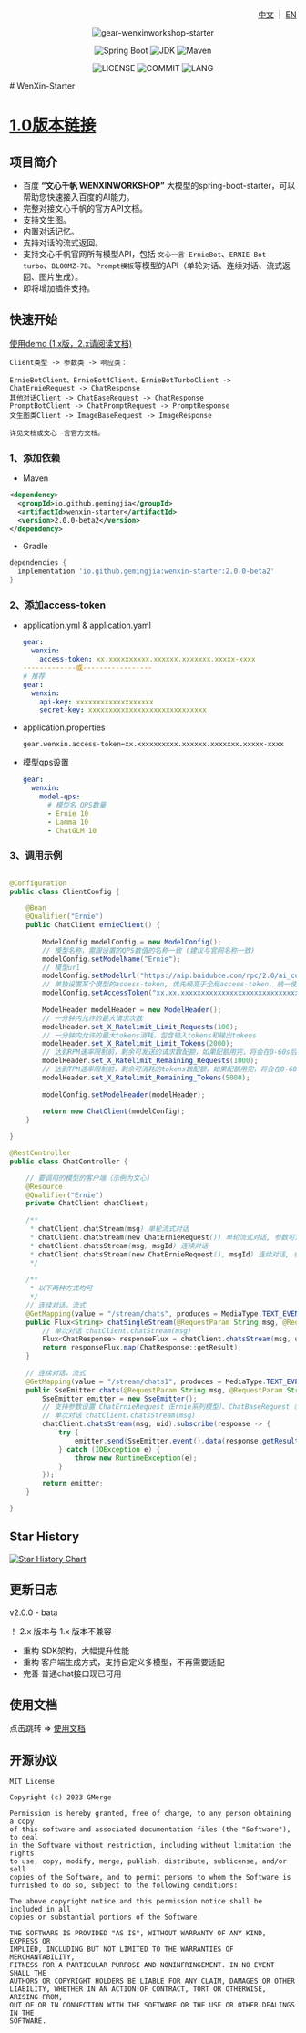<div align="right">
<a href="/README.md">中文</a> &nbsp;|&nbsp;
<a href="/README-EN.md">EN</a>
</div>

<div align="center">

![gear-wenxinworkshop-starter](https://socialify.git.ci/egmsia01/wenxin-starter/image?font=Inter&forks=1&issues=1&language=1&name=1&owner=1&pattern=Floating%20Cogs&pulls=1&stargazers=1&theme=Light)

![Spring Boot](https://img.shields.io/badge/Spring%20Boot-3.1.2-brightgreen.svg)
![JDK](https://img.shields.io/badge/JDK-17.0.5-orange.svg)
![Maven](https://img.shields.io/badge/Maven-3.9-blue.svg)

![LICENSE](https://img.shields.io/github/license/egmsia01/wenxin-starter?style=flat-square)
![COMMIT](https://img.shields.io/github/last-commit/egmsia01/wenxin-starter?style=flat-square)
![LANG](https://img.shields.io/badge/language-Java-7F52FF?style=flat-square)

</div>
# WenXin-Starter

# [1.0版本链接](https://github.com/egmsia01/wenxin-starter/tree/master?tab=readme-ov-file)

## 项目简介
- 百度 **“文心千帆 WENXINWORKSHOP”** 大模型的spring-boot-starter，可以帮助您快速接入百度的AI能力。
- 完整对接文心千帆的官方API文档。
- 支持文生图。
- 内置对话记忆。
- 支持对话的流式返回。
- 支持文心千帆官网所有模型API，包括  `文心一言 ErnieBot`、`ERNIE-Bot-turbo`、`BLOOMZ-7B`、`Prompt模板`等模型的API（单轮对话、连续对话、流式返回、图片生成）。
- 即将增加插件支持。

## 快速开始

[使用demo (1.x版，2.x请阅读文档) ](https://github.com/egmsia01/springboot-wenxin-demo)

```text
Client类型 -> 参数类 -> 响应类：

ErnieBotClient、ErnieBot4Client、ErnieBotTurboClient -> ChatErnieRequest -> ChatResponse
其他对话Client -> ChatBaseRequest -> ChatResponse
PromptBotClient -> ChatPromptRequest -> PromptResponse
文生图类Client -> ImageBaseRequest -> ImageResponse

详见文档或文心一言官方文档。
```

### 1、添加依赖

- Maven
```xml
<dependency>
  <groupId>io.github.gemingjia</groupId>
  <artifactId>wenxin-starter</artifactId>
  <version>2.0.0-beta2</version>
</dependency>
```
- Gradle
```gradle
dependencies {
  implementation 'io.github.gemingjia:wenxin-starter:2.0.0-beta2' 
}
```

### 2、添加access-token
- application.yml & application.yaml
  ```yaml
  gear:
    wenxin:
      access-token: xx.xxxxxxxxxx.xxxxxx.xxxxxxx.xxxxx-xxxx
  -------------或-----------------
  # 推荐
  gear:
    wenxin:
      api-key: xxxxxxxxxxxxxxxxxxx
      secret-key: xxxxxxxxxxxxxxxxxxxxxxxxxxxxx
  ```
- application.properties
  ```properties
  gear.wenxin.access-token=xx.xxxxxxxxxx.xxxxxx.xxxxxxx.xxxxx-xxxx
  ```

- 模型qps设置
  ```yaml
  gear:
    wenxin:
      model-qps:
        # 模型名 QPS数量
        - Ernie 10
        - Lamma 10
        - ChatGLM 10
  ```

### 3、调用示例

```java

@Configuration
public class ClientConfig {

    @Bean
    @Qualifier("Ernie")
    public ChatClient ernieClient() {
        
        ModelConfig modelConfig = new ModelConfig();
        // 模型名称，需跟设置的QPS数值的名称一致 (建议与官网名称一致)
        modelConfig.setModelName("Ernie");
        // 模型url
        modelConfig.setModelUrl("https://aip.baidubce.com/rpc/2.0/ai_custom/v1/wenxinworkshop/chat/completions");
        // 单独设置某个模型的access-token, 优先级高于全局access-token, 统一使用全局的话可以不设置
        modelConfig.setAccessToken("xx.xx.xxxxxxxxxxxxxxxxxxxxxxxxxxxxxx");
  
        ModelHeader modelHeader = new ModelHeader();
        // 一分钟内允许的最大请求次数
        modelHeader.set_X_Ratelimit_Limit_Requests(100);
        // 一分钟内允许的最大tokens消耗，包含输入tokens和输出tokens
        modelHeader.set_X_Ratelimit_Limit_Tokens(2000);
        // 达到RPM速率限制前，剩余可发送的请求数配额，如果配额用完，将会在0-60s后刷新
        modelHeader.set_X_Ratelimit_Remaining_Requests(1000);
        // 达到TPM速率限制前，剩余可消耗的tokens数配额，如果配额用完，将会在0-60s后刷新
        modelHeader.set_X_Ratelimit_Remaining_Tokens(5000);
  
        modelConfig.setModelHeader(modelHeader);
  
        return new ChatClient(modelConfig);
    }

}

@RestController
public class ChatController {

    // 要调用的模型的客户端（示例为文心）
    @Resource
    @Qualifier("Ernie")
    private ChatClient chatClient;
  
    /**
     * chatClient.chatStream(msg) 单轮流式对话
     * chatClient.chatStream(new ChatErnieRequest()) 单轮流式对话, 参数可调
     * chatClient.chatsStream(msg, msgId) 连续对话
     * chatClient.chatsStream(new ChatErnieRequest(), msgId) 连续对话, 参数可调
     */
  
    /**
     * 以下两种方式均可
     */
    // 连续对话，流式
    @GetMapping(value = "/stream/chats", produces = MediaType.TEXT_EVENT_STREAM_VALUE)
    public Flux<String> chatSingleStream(@RequestParam String msg, @RequestParam String uid) {
        // 单次对话 chatClient.chatStream(msg)
        Flux<ChatResponse> responseFlux = chatClient.chatsStream(msg, uid);
        return responseFlux.map(ChatResponse::getResult);
    }
  
    // 连续对话，流式
    @GetMapping(value = "/stream/chats1", produces = MediaType.TEXT_EVENT_STREAM_VALUE)
    public SseEmitter chats(@RequestParam String msg, @RequestParam String uid) {
        SseEmitter emitter = new SseEmitter();
        // 支持参数设置 ChatErnieRequest（Ernie系列模型）、ChatBaseRequest（其他模型）
        // 单次对话 chatClient.chatsStream(msg)
        chatClient.chatsStream(msg, uid).subscribe(response -> {
            try {
                emitter.send(SseEmitter.event().data(response.getResult()));
            } catch (IOException e) {
                throw new RuntimeException(e);
            }
        });
        return emitter;
    }

}
```

## Star History

[![Star History Chart](https://api.star-history.com/svg?repos=egmsia01/wenxin-starter&type=Date)](https://star-history.com/#egmsia01/wenxin-starter)

## 更新日志
v2.0.0 - bata

！ 2.x 版本与 1.x 版本不兼容
- 重构 SDK架构，大幅提升性能
- 重构 客户端生成方式，支持自定义多模型，不再需要适配
- 完善 普通chat接口现已可用

## 使用文档

<div>
点击跳转 => 
<a href="/doc/wenxin-doc.md">使用文档</a>
</div>

## 开源协议
```text
MIT License

Copyright (c) 2023 GMerge

Permission is hereby granted, free of charge, to any person obtaining a copy
of this software and associated documentation files (the "Software"), to deal
in the Software without restriction, including without limitation the rights
to use, copy, modify, merge, publish, distribute, sublicense, and/or sell
copies of the Software, and to permit persons to whom the Software is
furnished to do so, subject to the following conditions:

The above copyright notice and this permission notice shall be included in all
copies or substantial portions of the Software.

THE SOFTWARE IS PROVIDED "AS IS", WITHOUT WARRANTY OF ANY KIND, EXPRESS OR
IMPLIED, INCLUDING BUT NOT LIMITED TO THE WARRANTIES OF MERCHANTABILITY,
FITNESS FOR A PARTICULAR PURPOSE AND NONINFRINGEMENT. IN NO EVENT SHALL THE
AUTHORS OR COPYRIGHT HOLDERS BE LIABLE FOR ANY CLAIM, DAMAGES OR OTHER
LIABILITY, WHETHER IN AN ACTION OF CONTRACT, TORT OR OTHERWISE, ARISING FROM,
OUT OF OR IN CONNECTION WITH THE SOFTWARE OR THE USE OR OTHER DEALINGS IN THE
SOFTWARE.
```
